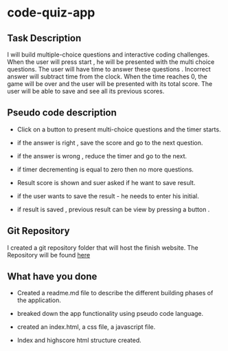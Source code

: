 # code-quiz-app

## Task Description

I will build multiple-choice questions and interactive coding challenges.
When the user will press start , he will be presented with the multi choice questions.
The user will have time to answer these questions . Incorrect answer will subtract time from the clock.
When the time reaches 0, the game will be over and the user will be presented with its total score.
The user will be able to save and see all its previous scores.

## Pseudo code description

- Click on a button to present multi-choice questions and the timer starts.

- if the answer is right , save the score and go to the next question.

- if the answer is wrong , reduce the timer and go to the next.

- if timer decrementing is equal to zero then no more questions.

- Result score is shown and suer asked if he want to save result.

- if the user wants to save the result - he needs to enter his initial.

- if result is saved , previous result can be view by pressing a button .

## Git Repository

I created a git repository folder that will host the finish website. The Repository will be found [here](https://github.com/pfansi/code-quiz-app)

## What have you done

- Created a readme.md file to describe the different building phases of the application.

- breaked down the app functionality using pseudo code language.

- created an index.html, a css file, a javascript file.

* Index and highscore html structure created.
